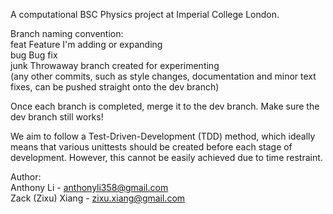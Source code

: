 A computational BSC Physics project at Imperial College London.

Branch naming convention:  
feat      Feature I'm adding or expanding  
bug       Bug fix  
junk      Throwaway branch created for experimenting  
(any other commits, such as style changes, documentation and minor text fixes, can be pushed straight onto the dev branch)

Once each branch is completed, merge it to the dev branch. Make sure the dev branch still works!

We aim to follow a Test-Driven-Development (TDD) method, which ideally means that various unittests should be created before each stage of development. However, this cannot be easily achieved due to time restraint.

Author:  
Anthony Li - anthonyli358@gmail.com  
Zack (Zixu) Xiang - zixu.xiang@gmail.com
